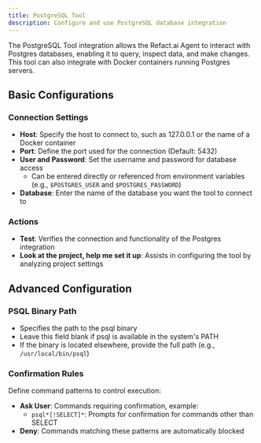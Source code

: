 ```yaml
---
title: PostgreSQL Tool
description: Configure and use PostgreSQL database integration
---
```


The PostgreSQL Tool integration allows the Refact.ai Agent to interact with Postgres databases, enabling it to query, inspect data, and make changes. This tool can also integrate with Docker containers running Postgres servers.

## Basic Configurations

### Connection Settings
- **Host**: Specify the host to connect to, such as 127.0.0.1 or the name of a Docker container
- **Port**: Define the port used for the connection (Default: 5432)
- **User and Password**: Set the username and password for database access
  - Can be entered directly or referenced from environment variables (e.g., `$POSTGRES_USER` and `$POSTGRES_PASSWORD`)
- **Database**: Enter the name of the database you want the tool to connect to

### Actions
- **Test**: Verifies the connection and functionality of the Postgres integration
- **Look at the project, help me set it up**: Assists in configuring the tool by analyzing project settings

## Advanced Configuration

### PSQL Binary Path
- Specifies the path to the psql binary
- Leave this field blank if psql is available in the system's PATH
- If the binary is located elsewhere, provide the full path (e.g., `/usr/local/bin/psql`)

### Confirmation Rules
Define command patterns to control execution:
- **Ask User**: Commands requiring confirmation, example:
  - `psql*[!SELECT]*`: Prompts for confirmation for commands other than SELECT
- **Deny**: Commands matching these patterns are automatically blocked